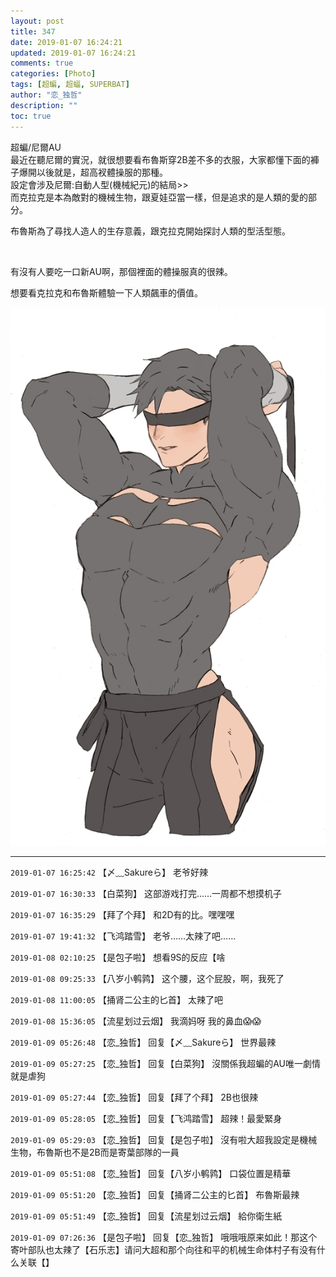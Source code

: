 ```yaml
---
layout: post
title: 347
date: 2019-01-07 16:24:21
updated: 2019-01-07 16:24:21
comments: true
categories: [Photo]
tags: [超蝙, 超蝠, SUPERBAT]
author: "恋_独哲"
description: ""
toc: true
---
```


<p>超蝙/尼爾AU<br />最近在聽尼爾的實況，就很想要看布魯斯穿2B差不多的衣服，大家都懂下面的褲子爆開以後就是，超高衩體操服的那種。<br />設定會涉及尼爾:自動人型(機械紀元)的結局&gt;&gt;<br />而克拉克是本為敵對的機械生物，跟夏娃亞當一樣，但是追求的是人類的愛的部分。</p> 
<p>布魯斯為了尋找人造人的生存意義，跟克拉克開始探討人類的型活型態。<br /></p> 
<p><br /></p> 
<p>有沒有人要吃一口新AU啊，那個裡面的體操服真的很辣。</p> 
<p>想要看克拉克和布魯斯體驗一下人類飆車的價值。</p>

![](https://raw.githubusercontent.com/alicewish/maple50821/master/img_YW5MWVN1NEpoZFdCZUwwY3NXYmJGNHdYNHJYU1ZyT0l5dlcwcHIwWTduSTJGd0lWVklLVXpRPT0.jpg)

---

`2019-01-07 16:25:42` 【〆﹏Sakureら】 老爷好辣

`2019-01-07 16:30:33` 【白菜狗】 这部游戏打完……一周都不想摸机子

`2019-01-07 16:35:29` 【拜了个拜】 和2D有的比。嘿嘿嘿

`2019-01-07 19:41:32` 【飞鸿踏雪】 老爷……太辣了吧……

`2019-01-08 02:10:25` 【是包子啦】 想看9S的反应【啥

`2019-01-08 09:25:33` 【八岁小鹌鹑】 这个腰，这个屁股，啊，我死了

`2019-01-08 11:00:05` 【捅肾二公主的匕首】 太辣了吧

`2019-01-08 15:36:05` 【流星划过云烟】 我滴妈呀 我的鼻血😱😱

`2019-01-09 05:26:48` 【恋\_独哲】 回复【〆﹏Sakureら】 世界最辣

`2019-01-09 05:27:25` 【恋\_独哲】 回复【白菜狗】 沒關係我超蝙的AU唯一劇情就是虐狗

`2019-01-09 05:27:44` 【恋\_独哲】 回复【拜了个拜】 2B也很辣

`2019-01-09 05:28:05` 【恋\_独哲】 回复【飞鸿踏雪】 超辣！最愛緊身

`2019-01-09 05:29:03` 【恋\_独哲】 回复【是包子啦】 沒有啦大超我設定是機械生物，布魯斯也不是2B而是寄葉部隊的一員

`2019-01-09 05:51:08` 【恋\_独哲】 回复【八岁小鹌鹑】 口袋位置是精華

`2019-01-09 05:51:20` 【恋\_独哲】 回复【捅肾二公主的匕首】 布魯斯最辣

`2019-01-09 05:51:49` 【恋\_独哲】 回复【流星划过云烟】 給你衛生紙

`2019-01-09 07:26:36` 【是包子啦】 回复【恋\_独哲】 哦哦哦原来如此！那这个寄叶部队也太辣了【石乐志】请问大超和那个向往和平的机械生命体村子有没有什么关联【】
